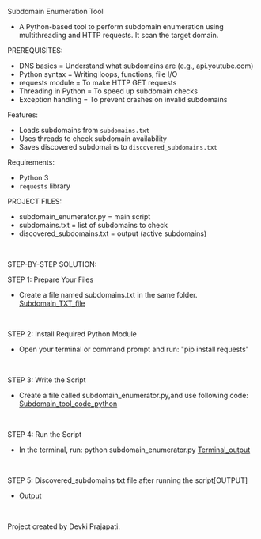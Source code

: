 Subdomain Enumeration Tool

- A Python-based tool to perform subdomain enumeration using multithreading and HTTP requests. It scan the target domain.

PREREQUISITES:
- DNS basics = Understand what subdomains are (e.g., api.youtube.com)
- Python syntax	= Writing loops, functions, file I/O
- requests module =	To make HTTP GET requests
- Threading in Python	= To speed up subdomain checks
- Exception handling	= To prevent crashes on invalid subdomains

Features:
- Loads subdomains from `subdomains.txt`
- Uses threads to check subdomain availability
- Saves discovered subdomains to `discovered_subdomains.txt`

 Requirements:
- Python 3
- `requests` library

PROJECT FILES:<br>
- subdomain_enumerator.py = main script
- subdomains.txt = list of subdomains to check
- discovered_subdomains.txt = output (active subdomains)
<br>

STEP-BY-STEP SOLUTION:
<br>

STEP 1: Prepare Your Files
<br>
- Create a file named subdomains.txt in the same folder.
[Subdomain_TXT_file](https://github.com/user-attachments/assets/b8ac92fa-df8a-49d7-80a1-284c18254e4a)
<br>

STEP 2: Install Required Python Module
<br>
- Open your terminal or command prompt and run:
"pip install requests"
<br>


STEP 3: Write the Script
<br>
- Create a file called subdomain_enumerator.py,and use following code:
[Subdomain_tool_code_python](https://github.com/user-attachments/assets/2c01c736-e218-4451-8daf-32fa8076510d)
<br>


STEP 4: Run the Script
<br>
- In the terminal, run:
python subdomain_enumerator.py
[Terminal_output](https://github.com/user-attachments/assets/27708736-cfdb-484b-92ab-729fcb63c021)
<br>

STEP 5: Discovered_subdomains txt file after running the script[OUTPUT]
<br>
- [Output](https://github.com/user-attachments/assets/a1338569-0987-4ecc-95ce-5e71a4889d22)
<br>

Project created by Devki Prajapati.

